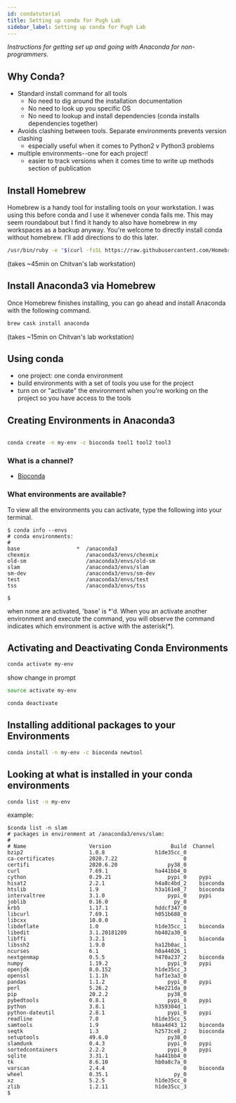 ```yaml
---
id: condatutorial
title: Setting up conda for Pugh Lab
sidebar_label: Setting up conda for Pugh Lab
---
```


_Instructions for getting set up and going with Anaconda for non-programmers._

## Why Conda?

+ Standard install command for all tools
  + No need to dig around the installation documentation
  + No need to look up you specific OS
  + No need to lookup and install dependencies (conda installs dependencies together)
+ Avoids clashing between tools. Separate environments prevents version clashing
  + especially useful when it comes to Python2 v Python3 problems
+ multiple environments--one for each project!
  + easier to track versions when it comes time to write up methods section of publication



## Install Homebrew

Homebrew is a handy tool for installing tools on your workstation. I was using this before conda and I use it whenever conda fails me. This may seem roundabout but I find it handy to also have homebrew in my workspaces as a backup anyway. You're welcome to directly install conda without homebrew. I'll add directions to do this later.

```bash
/usr/bin/ruby -e "$(curl -fsSL https://raw.githubusercontent.com/Homebrew/install/master/install)"
```
(takes ~45min on Chitvan's lab workstation)


## Install Anaconda3 via Homebrew

Once Homebrew finishes installing, you can go ahead and install Anaconda with the following command.

```bash
brew cask install anaconda
```
(takes ~15min on Chitvan's lab workstation)

## Using conda

+ one project: one conda environment
+ build environments with a set of tools you use for the project
+ turn on or "activate" the environment when you're working on the project so you have access to the tools


## Creating Environments in Anaconda3


```bash

conda create -n my-env -c bioconda tool1 tool2 tool3

```

### What is a channel?

+ [Bioconda][bioconda]


### What environments are available?

To view all the environments you can activate, type the following into your terminal.
```
$ conda info --envs
# conda environments:
#
base                  *  /anaconda3
chexmix                  /anaconda3/envs/chexmix
old-sm                   /anaconda3/envs/old-sm
slam                     /anaconda3/envs/slam
sm-dev                   /anaconda3/envs/sm-dev
test                     /anaconda3/envs/test
tss                      /anaconda3/envs/tss

$
```

when none are activated, 'base' is \*'d. When you an activate another environment and execute the command, you will observe the command indicates which environment is active with the asterisk(\*).

## Activating and Deactivating Conda Environments
```bash
conda activate my-env
```

show change in prompt

```bash
source activate my-env
```

```bash
conda deactivate
```

## Installing additional packages to your Environments


```bash
conda install -n my-env -c bioconda newtool
```


## Looking at what is installed in your conda environments

```bash
conda list -n my-env
```

example:
```
$conda list -n slam
# packages in environment at /anaconda3/envs/slam:
#
# Name                    Version                   Build  Channel
bzip2                     1.0.8                h1de35cc_0  
ca-certificates           2020.7.22                     0  
certifi                   2020.6.20                py38_0  
curl                      7.69.1               ha441bb4_0  
cython                    0.29.21                  pypi_0    pypi
hisat2                    2.2.1                h4a8c4bd_2    bioconda
htslib                    1.9                  h3a161e8_7    bioconda
intervaltree              3.1.0                    pypi_0    pypi
joblib                    0.16.0                     py_0  
krb5                      1.17.1               hddcf347_0  
libcurl                   7.69.1               h051b688_0  
libcxx                    10.0.0                        1  
libdeflate                1.0                  h1de35cc_1    bioconda
libedit                   3.1.20181209         hb402a30_0  
libffi                    3.2.1                         1    bioconda
libssh2                   1.9.0                ha12b0ac_1  
ncurses                   6.1                  h0a44026_1  
nextgenmap                0.5.5                h470a237_2    bioconda
numpy                     1.19.2                   pypi_0    pypi
openjdk                   8.0.152              h1de35cc_3  
openssl                   1.1.1h               haf1e3a3_0  
pandas                    1.1.2                    pypi_0    pypi
perl                      5.26.2               h4e221da_0  
pip                       20.2.2                   py38_0  
pybedtools                0.8.1                    pypi_0    pypi
python                    3.8.1                h359304d_1  
python-dateutil           2.8.1                    pypi_0    pypi
readline                  7.0                  h1de35cc_5  
samtools                  1.9                 h8aa4d43_12    bioconda
seqtk                     1.3                  h2573ce8_2    bioconda
setuptools                49.6.0                   py38_0  
slamdunk                  0.4.3                    pypi_0    pypi
sortedcontainers          2.2.2                    pypi_0    pypi
sqlite                    3.31.1               ha441bb4_0  
tk                        8.6.10               hb0a8c7a_0  
varscan                   2.4.4                         0    bioconda
wheel                     0.35.1                     py_0  
xz                        5.2.5                h1de35cc_0  
zlib                      1.2.11               h1de35cc_3  
$
```


[bioconda]:https://bioconda.github.io/
[condafrombrew]:https://medium.com/ayuth/install-anaconda-on-macos-with-homebrew-c94437d63a37
[installbrew]:https://medium.com/ayuth/iterm2-zsh-oh-my-zsh-the-most-power-full-of-terminal-on-macos-bdb2823fb04c
